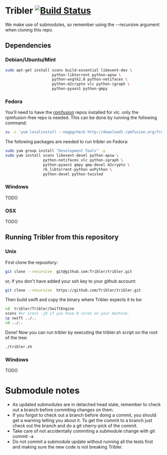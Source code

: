 # Tribler           [![Build Status](http://jenkins.tribler.org/job/Test_tribler_devel/badge/icon)](http://jenkins.tribler.org/job/Test_tribler_devel/)

We make use of submodules, so remember using the --recursive argument when cloning this repo.

## Dependencies

### Debian/Ubuntu/Mint
```sh
sudo apt-get install scons build-essential libevent-dev \
                     python-libtorrent python-apsw \
                     python-wxgtk2.8 python-netifaces \
                     python-m2crypto vlc python-igraph \
                     python-pyasn1 python-gmpy
```

### Fedora
You'll need to have the [rpmfusion] repos installed for vlc. only the rpmfusion-free repo is needed. This can be done by running the following command:
```sh
su -c 'yum localinstall --nogpgcheck http://download1.rpmfusion.org/free/fedora/rpmfusion-free-release-$(rpm -E %fedora).noarch.rpm -y'
```

The following packages are needed to run tribler on Fedora:
```sh
sudo yum group install "Development Tools" -y
sudo yum install scons libevent-devel python-apsw \
                 python-netifaces vlc python-igraph \
                 python-pyasn1 gmpy gmp-devel m2crypto \
                 rb_libtorrent-python wxPython \
                 python-devel python-twisted
```

### Windows
TODO

### OSX
TODO

## Running Tribler from this repository
### Unix
First clone the repository:

```bash
git clone --recursive  git@github.com:Tribler/tribler.git
```

or, if you don't have added your ssh key to your github account:

```bash
git clone --recursive  https://github.com/Tribler/tribler.git
```
Then build swift and copy the binary where Tribler expects it to be:

```bash
cd  tribler/Tribler/SwiftEngine
scons #or scons -j8 if you have 8 cores on your machine.
cp swift ../..
cd ../..
```

Done!
Now you can run tribler by executing the tribler.sh script on the root of the tree:

```bash
./tribler.sh
```
### Windows
TODO

# Submodule notes
 - As updated submodules are in detached head state, remember to check out a branch before commiting changes on them.
 - If you forgot to check out a branch before doing a commit, you should get a warning telling you about it. To get the commit to a branch just check out the branch and do a git cherry-pick of the commit.
 - Take care of not accidentally commiting a submodule change with git commit -a
 - Do not commit a submodule update without running all the tests first and making sure the new code is not breaking Tribler.

[rpmfusion]: http://rpmfusion.org/ "RPM Fusion"
